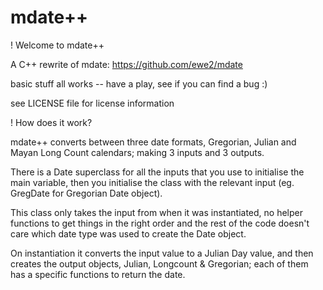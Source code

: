 # mdate++

! Welcome to mdate++

A C++ rewrite of mdate: https://github.com/ewe2/mdate

basic stuff all works -- have a play, see if you can find a bug :)

see LICENSE file for license information

! How does it work?

mdate++ converts between three date formats, Gregorian, Julian and Mayan Long Count calendars; making 3 inputs and 3 outputs. 

There is a Date superclass for all the inputs that you use to initialise the main variable, then you initialise the class with the relevant input (eg. GregDate for Gregorian Date object).

This class only takes the input from when it was instantiated, no helper functions to get things in the right order and the rest of the code doesn't care which date type was used to create the Date object.

On instantiation it converts the input value to a Julian Day value, and then creates the output objects, Julian, Longcount & Gregorian; each of them has a specific functions to return the date.
